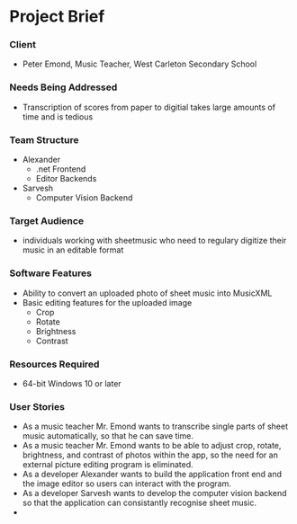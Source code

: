 # Project Brief

### Client
* Peter Emond, Music Teacher, West Carleton Secondary School

### Needs Being Addressed
* Transcription of scores from paper to digitial takes large amounts of time and is tedious

### Team Structure
* Alexander
    * .net Frontend
    * Editor Backends
* Sarvesh
    * Computer Vision Backend

### Target Audience
* individuals working with sheetmusic who need to regulary digitize their music in an editable format

### Software Features
* Ability to convert an uploaded photo of sheet music into MusicXML
* Basic editing features for the uploaded image
    * Crop
    * Rotate
    * Brightness
    * Contrast

### Resources Required
* 64-bit Windows 10 or later

### User Stories
* As a music teacher Mr. Emond wants to transcribe single parts of sheet music automatically, so that he can save time.
* As a music teacher Mr. Emond wants to be able to adjust crop, rotate, brightness, and contrast of photos within the app, so the need for an external picture editing program is eliminated.
* As a developer Alexander wants to build the application front end and the image editor so users can interact with the program.
* As a developer Sarvesh wants to develop the computer vision backend so that the application can consistantly recognise sheet music.
* 